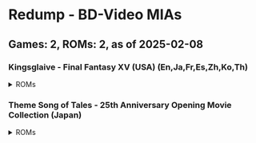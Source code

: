# Redump - BD-Video MIAs
## Games: 2, ROMs: 2, as of 2025-02-08
### Kingsglaive - Final Fantasy XV (USA) (En,Ja,Fr,Es,Zh,Ko,Th)
<details>
<summary>ROMs</summary>

- Kingsglaive - Final Fantasy XV (USA) (En,Ja,Fr,Es,Zh,Ko,Th) (PS4 Game Bundle).iso, CRC: c046fbf3
</details>

### Theme Song of Tales - 25th Anniversary Opening Movie Collection (Japan)
<details>
<summary>ROMs</summary>

- Theme Song of Tales - 25th Anniversary Opening Movie Collection (Japan).iso, CRC: 11090191
</details>

